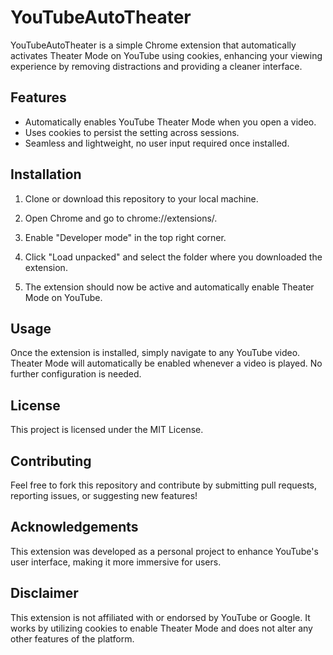 # YouTubeAutoTheater

YouTubeAutoTheater is a simple Chrome extension that automatically activates Theater Mode on YouTube using cookies, enhancing your viewing experience by removing distractions and providing a cleaner interface.

## Features

- Automatically enables YouTube Theater Mode when you open a video.
- Uses cookies to persist the setting across sessions.
- Seamless and lightweight, no user input required once installed.

## Installation

1. Clone or download this repository to your local machine.
   
2. Open Chrome and go to chrome://extensions/.

3. Enable "Developer mode" in the top right corner.

4. Click "Load unpacked" and select the folder where you downloaded the extension.

5. The extension should now be active and automatically enable Theater Mode on YouTube.

## Usage
Once the extension is installed, simply navigate to any YouTube video. Theater Mode will automatically be enabled whenever a video is played. No further configuration is needed.

## License
This project is licensed under the MIT License.

## Contributing
Feel free to fork this repository and contribute by submitting pull requests, reporting issues, or suggesting new features!

## Acknowledgements
This extension was developed as a personal project to enhance YouTube's user interface, making it more immersive for users.

## Disclaimer
This extension is not affiliated with or endorsed by YouTube or Google. It works by utilizing cookies to enable Theater Mode and does not alter any other features of the platform.


